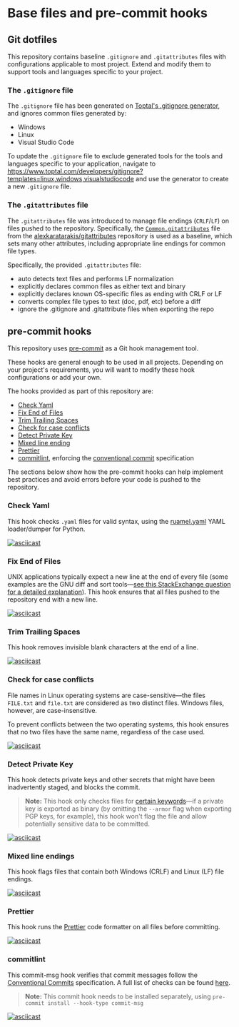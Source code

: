 # Base files and pre-commit hooks

## Git dotfiles

This repository contains baseline `.gitignore` and `.gitattributes` files with
configurations applicable to most project. Extend and modify them to support
tools and languages specific to your project.

### The `.gitignore` file

The `.gitignore` file has been generated on [Toptal's .gitignore
generator][gitignore.io], and ignores common files generated by:

- Windows
- Linux
- Visual Studio Code

To update the `.gitignore` file to exclude generated tools for the tools and
languages specific to your application, navigate to
<https://www.toptal.com/developers/gitignore?templates=linux,windows,visualstudiocode>
and use the generator to create a new `.gitignore` file.

### The `.gitattributes` file

The `.gitattributes` file was introduced to manage file endings (`CRLF`/`LF`) on
files pushed to the repository. Specifically, the
[`Common.gitattributes`][gitattributes-source] file from the
[alexkaratarakis/gitattributes][gitattributes-repo] repository is used as a
baseline, which sets many other attributes, including appropriate line endings
for common file types.

Specifically, the provided `.gitattributes` file:

- auto detects text files and performs LF normalization
- explicitly declares common files as either text and binary
- explicitly declares known OS-specific files as ending with CRLF or LF
- converts complex file types to text (doc, pdf, etc) before a diff
- ignore the .gitignore and .gitattribute files when exporting the repo

## pre-commit hooks

This repository uses [pre-commit][pre-commit] as a Git hook management tool.

These hooks are general enough to be used in all projects. Depending on your
project's requirements, you will want to modify these hook configurations or add
your own.

The hooks provided as part of this repository are:

- [Check Yaml][hook-yaml]
- [Fix End of Files][hook-eof]
- [Trim Trailing Spaces][hook-spaces]
- [Check for case conflicts][hook-case]
- [Detect Private Key][hook-private]
- [Mixed line ending][hook-ending]
- [Prettier][hook-prettier]
- [commitlint][hook-commitlint], enforcing the [conventional
  commit][conventional-keywords] specification

The sections below show how the pre-commit hooks can help implement best
practices and avoid errors before your code is pushed to the repository.

### Check Yaml

This hook checks `.yaml` files for valid syntax, using the [ruamel.yaml][ruamel]
YAML loader/dumper for Python.

[![asciicast][asciinema-yaml-svg]][asciinema-yaml-link]

### Fix End of Files

UNIX applications typically expect a new line at the end of every file (some
examples are the GNU diff and sort tools—[see this StackExchange question for a
detailed explanation][stackexchange-blank-lines]). This hook ensures that all
files pushed to the repository end with a new line.

[![asciicast][asciinema-eof-svg]][asciinema-eof-link]

### Trim Trailing Spaces

This hook removes invisible blank characters at the end of a line.

[![asciicast][asciinema-spaces-svg]][asciinema-spaces-link]

### Check for case conflicts

File names in Linux operating systems are case-sensitive—the files `FILE.txt`
and `file.txt` are considered as two distinct files. Windows files, however, are
case-insensitive.

To prevent conflicts between the two operating systems, this hook ensures that
no two files have the same name, regardless of the case used.

[![asciicast][asciinema-case-svg]][asciinema-case-link]

### Detect Private Key

This hook detects private keys and other secrets that might have been
inadvertently staged, and blocks the commit.

> **Note:** This hook only checks files for [certain
> keywords][private-key-words]—if a private key is exported as binary (by
> omitting the `--armor` flag when exporting PGP keys, for example), this hook
> won't flag the file and allow potentially sensitive data to be committed.

[![asciicast][asciinema-key-svg]][asciinema-key-link]

### Mixed line endings

This hook flags files that contain both Windows (CRLF) and Linux (LF) file
endings.

[![asciicast][asciinema-ending-svg]][asciinema-ending-link]

### Prettier

This hook runs the [Prettier][prettier] code formatter on all files before
committing.

[![asciicast][asciinema-prettier-svg]][asciinema-prettier-link]

### commitlint

This commit-msg hook verifies that commit messages follow the [Conventional
Commits][conventional-standard] specification. A full list of checks can be
found [here][conventional-keywords].

> **Note:** This commit hook needs to be installed separately, using
> `pre-commit install --hook-type commit-msg`

[![asciicast][asciinema-commitlint-svg]][asciinema-commitlint-link]

[gitignore.io]: https://gitignore.io
[gitattributes-source]:
  https://github.com/alexkaratarakis/gitattributes/blob/809623f5456638a8351291906aad39432c8366f1/Common.gitattributes
[gitattributes-repo]: https://github.com/alexkaratarakis/gitattributes
[pre-commit]: https://pre-commit.com
[stackexchange-blank-lines]:
  https://unix.stackexchange.com/questions/18743/whats-the-point-in-adding-a-new-line-to-the-end-of-a-file

<!--asciinema links-->

[asciinema-yaml-svg]: https://asciinema.org/a/304129.svg
[asciinema-yaml-link]: https://asciinema.org/a/304129
[asciinema-eof-svg]: https://asciinema.org/a/304097.svg
[asciinema-eof-link]: https://asciinema.org/a/304097
[asciinema-spaces-svg]: https://asciinema.org/a/304086.svg
[asciinema-spaces-link]: https://asciinema.org/a/304086
[asciinema-case-svg]: https://asciinema.org/a/304090.svg
[asciinema-case-link]: https://asciinema.org/a/304090
[asciinema-key-svg]: https://asciinema.org/a/304082.svg
[asciinema-key-link]: https://asciinema.org/a/304082
[asciinema-ending-svg]: https://asciinema.org/a/304109.svg
[asciinema-ending-link]: https://asciinema.org/a/304109
[asciinema-prettier-svg]: https://asciinema.org/a/304492.svg
[asciinema-prettier-link]: https://asciinema.org/a/304492
[asciinema-commitlint-svg]: https://asciinema.org/a/304493.svg
[asciinema-commitlint-link]: https://asciinema.org/a/304493
[prettier]: https://prettier.io
[private-key-words]:
  https://github.com/pre-commit/pre-commit-hooks/blob/d9ccd95055e5e3e6057b41b124857c93280b6bdd/pre_commit_hooks/detect_private_key.py#L5-L14
[conventional-standard]: https://www.conventionalcommits.org/en/v1.0.0/
[conventional-keywords]:
  https://github.com/conventional-changelog/commitlint/tree/master/%40commitlint/config-conventional
[hook-yaml]:
  https://github.com/pre-commit/pre-commit-hooks/blob/d9ccd95055e5e3e6057b41b124857c93280b6bdd/pre_commit_hooks/check_yaml.py
[ruamel]: https://pypi.org/project/ruamel.yaml/
[hook-eof]:
  https://github.com/pre-commit/pre-commit-hooks/blob/d9ccd95055e5e3e6057b41b124857c93280b6bdd/pre_commit_hooks/end_of_file_fixer.py
[hook-spaces]:
  https://github.com/pre-commit/pre-commit-hooks/blob/d9ccd95055e5e3e6057b41b124857c93280b6bdd/pre_commit_hooks/trailing_whitespace_fixer.py
[hook-case]:
  https://github.com/pre-commit/pre-commit-hooks/blob/main/pre_commit_hooks/check_case_conflict.py
[hook-private]:
  https://github.com/pre-commit/pre-commit-hooks/blob/main/pre_commit_hooks/detect_private_key.py
[hook-ending]:
  https://github.com/pre-commit/pre-commit-hooks/blob/d9ccd95055e5e3e6057b41b124857c93280b6bdd/pre_commit_hooks/mixed_line_ending.py
[hook-prettier]:
  https://github.com/prettier/prettier/tree/d746cd73becfa91185f42a7cefb4ebe79145d771
[hook-commitlint]:
  https://github.com/alessandrojcm/commitlint-pre-commit-hook/tree/6bc8fdadc259830d59d9904dc22b7fe0d3ffb49a

